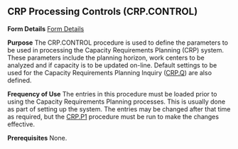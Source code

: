 ## CRP Processing Controls (CRP.CONTROL)
<PageHeader />

**Form Details**
[Form Details](../CRP-CONTROL-1/README.md)

**Purpose**
The CRP.CONTROL procedure is used to define the parameters to be used in
processing the Capacity Requirements Planning (CRP) system. These parameters
include the planning horizon, work centers to be analyzed and if capacity is
to be updated on-line. Default settings to be used for the Capacity
Requirements Planning Inquiry ([CRP.Q](../CRP-Q/README.md)) are also defined.

**Frequency of Use**
The entries in this procedure must be loaded prior to using the Capacity
Requirements Planning processes. This is usually done as part of setting up
the system. The entries may be changed after that time as required, but the
[CRP.P1](../CRP-P1/README.md) procedure must be run to make the changes effective.

**Prerequisites**
None.

<badge text= "Version 8.10.57 " vertical="middle" />

<PageFooter />
